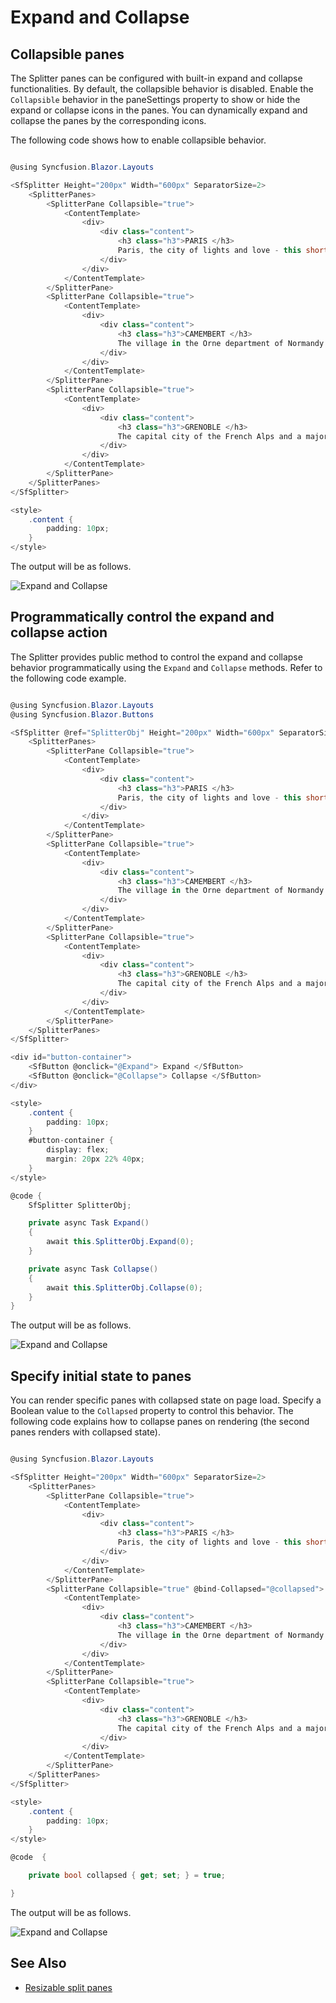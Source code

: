 # Expand and Collapse

## Collapsible panes

The Splitter panes can be configured with built-in expand and collapse functionalities. By default, the collapsible behavior is disabled. Enable the `Collapsible` behavior in the paneSettings property to show or hide the expand or collapse icons in the panes. You can dynamically expand and collapse the panes by the corresponding icons.

The following code shows how to enable collapsible behavior.

```csharp

@using Syncfusion.Blazor.Layouts

<SfSplitter Height="200px" Width="600px" SeparatorSize=2>
    <SplitterPanes>
        <SplitterPane Collapsible="true">
            <ContentTemplate>
                <div>
                    <div class="content">
                        <h3 class="h3">PARIS </h3>
                        Paris, the city of lights and love - this short guide is full of ideas for how to make the most of the romanticism...
                    </div>
                </div>
            </ContentTemplate>
        </SplitterPane>
        <SplitterPane Collapsible="true">
            <ContentTemplate>
                <div>
                    <div class="content">
                        <h3 class="h3">CAMEMBERT </h3>
                        The village in the Orne department of Normandy where the famous French cheese is originated from.
                    </div>
                </div>
            </ContentTemplate>
        </SplitterPane>
        <SplitterPane Collapsible="true">
            <ContentTemplate>
                <div>
                    <div class="content">
                        <h3 class="h3">GRENOBLE </h3>
                        The capital city of the French Alps and a major scientific center surrounded by many ski resorts, host of the Winter Olympics in 1968.
                    </div>
                </div>
            </ContentTemplate>
        </SplitterPane>
    </SplitterPanes>
</SfSplitter>

<style>
    .content {
        padding: 10px;
    }
</style>

```

The output will be as follows.

![Expand and Collapse](./images/expand-collapse-default.png)

## Programmatically control the expand and collapse action

The Splitter provides public method to control the expand and collapse behavior programmatically using the `Expand` and `Collapse` methods. Refer to the following code example.

```csharp

@using Syncfusion.Blazor.Layouts
@using Syncfusion.Blazor.Buttons

<SfSplitter @ref="SplitterObj" Height="200px" Width="600px" SeparatorSize=2>
    <SplitterPanes>
        <SplitterPane Collapsible="true">
            <ContentTemplate>
                <div>
                    <div class="content">
                        <h3 class="h3">PARIS </h3>
                        Paris, the city of lights and love - this short guide is full of ideas for how to make the most of the romanticism...
                    </div>
                </div>
            </ContentTemplate>
        </SplitterPane>
        <SplitterPane Collapsible="true">
            <ContentTemplate>
                <div>
                    <div class="content">
                        <h3 class="h3">CAMEMBERT </h3>
                        The village in the Orne department of Normandy where the famous French cheese is originated from.
                    </div>
                </div>
            </ContentTemplate>
        </SplitterPane>
        <SplitterPane Collapsible="true">
            <ContentTemplate>
                <div>
                    <div class="content">
                        <h3 class="h3">GRENOBLE </h3>
                        The capital city of the French Alps and a major scientific center surrounded by many ski resorts, host of the Winter Olympics in 1968.
                    </div>
                </div>
            </ContentTemplate>
        </SplitterPane>
    </SplitterPanes>
</SfSplitter>

<div id="button-container">
    <SfButton @onclick="@Expand"> Expand </SfButton>
    <SfButton @onclick="@Collapse"> Collapse </SfButton>
</div>

<style>
    .content {
        padding: 10px;
    }
    #button-container {
        display: flex;
        margin: 20px 22% 40px;
    }
</style>

@code {
    SfSplitter SplitterObj;

    private async Task Expand()
    {
        await this.SplitterObj.Expand(0);
    }

    private async Task Collapse()
    {
        await this.SplitterObj.Collapse(0);
    }
}

```

The output will be as follows.

![Expand and Collapse](./images/expand-collapse-dynamic.png)

## Specify initial state to panes

You can render specific panes with collapsed state on page load. Specify a Boolean value to the `Collapsed` property to control this behavior. The following code explains how to collapse panes on rendering (the second panes renders with collapsed state).

```csharp

@using Syncfusion.Blazor.Layouts

<SfSplitter Height="200px" Width="600px" SeparatorSize=2>
    <SplitterPanes>
        <SplitterPane Collapsible="true">
            <ContentTemplate>
                <div>
                    <div class="content">
                        <h3 class="h3">PARIS </h3>
                        Paris, the city of lights and love - this short guide is full of ideas for how to make the most of the romanticism...
                    </div>
                </div>
            </ContentTemplate>
        </SplitterPane>
        <SplitterPane Collapsible="true" @bind-Collapsed="@collapsed">
            <ContentTemplate>
                <div>
                    <div class="content">
                        <h3 class="h3">CAMEMBERT </h3>
                        The village in the Orne department of Normandy where the famous French cheese is originated from.
                    </div>
                </div>
            </ContentTemplate>
        </SplitterPane>
        <SplitterPane Collapsible="true">
            <ContentTemplate>
                <div>
                    <div class="content">
                        <h3 class="h3">GRENOBLE </h3>
                        The capital city of the French Alps and a major scientific center surrounded by many ski resorts, host of the Winter Olympics in 1968.
                    </div>
                </div>
            </ContentTemplate>
        </SplitterPane>
    </SplitterPanes>
</SfSplitter>

<style>
    .content {
        padding: 10px;
    }
</style>

@code  {

    private bool collapsed { get; set; } = true;

}

```

The output will be as follows.

![Expand and Collapse](./images/expand-collapse-initial.png)

## See Also

* [Resizable split panes](./resizing/)
